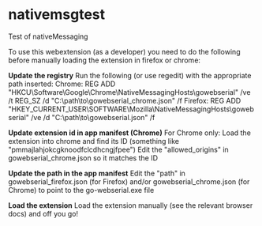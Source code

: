 # nativemsgtest
Test of nativeMessaging

To use this webextension (as a developer) you need to do the following before manually loading the extension in firefox or chrome:

**Update the registry**
Run the following (or use regedit) with the appropriate path inserted:
Chrome: REG ADD "HKCU\Software\Google\Chrome\NativeMessagingHosts\gowebserial" /ve /t REG_SZ /d "C:\path\to\gowebserial_chrome.json" /f
Firefox: REG ADD "HKEY_CURRENT_USER\SOFTWARE\Mozilla\NativeMessagingHosts\gowebserial" /ve /d "C:\path\to\gowebserial.json" /f

**Update extension id in app manifest (Chrome)**
For Chrome only:
Load the extension into chrome and find its ID (something like "pmmajlahjokcgknoodfclcdhcngjfpee")
Edit the "allowed_origins" in gowebserial_chrome.json so it matches the ID

**Update the path in the app manifest**
Edit the "path" in gowebserial_firefox.json (for Firefox) and/or gowebserial_chrome.json (for Chrome) to point to the go-webserial.exe file

**Load the extension**
Load the extension manually (see the relevant browser docs) and off you go!